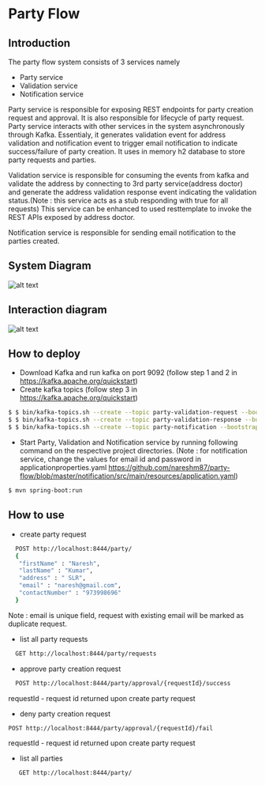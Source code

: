 # Party Flow

## Introduction
 The party flow system consists of 3 services namely 
 - Party service 
 - Validation service 
 - Notification service
 
 Party service is responsible for exposing REST endpoints for party creation request and approval. It is also responsible for lifecycle of party request. Party service interacts with other services in the system asynchronously through Kafka. Essentialy, it generates validation event for address validation and notification event to trigger email notification to indicate success/failure of party creation. It uses in memory h2 database to store party requests and parties.
 
 Validation service is responsible for consuming the events from kafka and validate the address by connecting to 3rd party service(address doctor) and generate the address validation response event indicating the validation status.(Note :  this service acts as a stub responding with true for all requests) This service can be enhanced to used resttemplate to invoke the REST APIs exposed by address doctor.

Notification service is responsible for sending email notification to the parties created. 
 
## System Diagram 
![alt text](https://github.com/nareshm87/party-flow/blob/master/images/system.png?raw=true)
## Interaction diagram 
![alt text](https://github.com/nareshm87/party-flow/blob/master/images/sequence.png?raw=true)
## How to deploy 
- Download Kafka and run kafka on port 9092 (follow step 1 and 2 in https://kafka.apache.org/quickstart)
- Create kafka topics (follow step 3 in https://kafka.apache.org/quickstart)
```sh
$ $ bin/kafka-topics.sh --create --topic party-validation-request --bootstrap-server localhost:9092
$ $ bin/kafka-topics.sh --create --topic party-validation-response --bootstrap-server localhost:9092
$ $ bin/kafka-topics.sh --create --topic party-notification --bootstrap-server localhost:9092
```
- Start Party, Validation and Notification service by running following command on the respective project directories. (Note : for notification service, change the values for email id and password in applicationproperties.yaml https://github.com/nareshm87/party-flow/blob/master/notification/src/main/resources/application.yaml)
```sh
$ mvn spring-boot:run
```
## How to use 
- create party request 
 ```sh
   POST http://localhost:8444/party/
   {
    "firstName" : "Naresh",
    "lastName" : "Kumar",
    "address" : " SLR",
    "email" : "naresh@gmail.com",
    "contactNumber" : "973998696"
   }
   ```
   Note : email is unique field, request with existing email will be marked as duplicate request.
- list all party requests
```sh
  GET http://localhost:8444/party/requests
  ```
- approve party creation request
 
```sh
  POST http://localhost:8444/party/approval/{requestId}/success
  ```
   requestId - request id returned upon create party request
   - deny party creation request
   ```sh
  POST http://localhost:8444/party/approval/{requestId}/fail
  ```
  requestId - request id returned upon create party request
- list all parties 
```sh
   GET http://localhost:8444/party/
 ```
